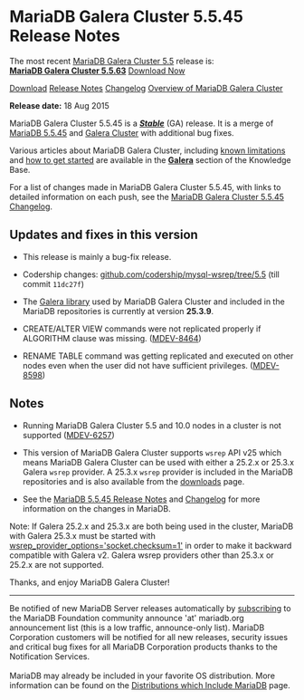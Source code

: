# MariaDB Galera Cluster 5.5.45 Release Notes

The most recent [MariaDB Galera Cluster 5.5](/kb/en/galera/) release is:<br>
<span class="cstm-style lead"><strong>[MariaDB Galera Cluster 5.5.63](/replication/galera-cluster/mariadb-galera-cluster-releases/mariadb-galera-55-release-notes/mariadb-galera-cluster-5563-release-notes)</strong> [Download<span>&nbsp;</span>Now](https://downloads.mariadb.org/mariadb-galera/5.5)</span>

[Download](http://downloads.mariadb.org/mariadb-galera/5.5.45)
[Release Notes](/replication/galera-cluster/mariadb-galera-cluster-releases/mariadb-galera-55-release-notes/mariadb-galera-cluster-5545-release-notes)
[Changelog](/replication/galera-cluster/mariadb-galera-cluster-releases/mariadb-galera-55-changelogs/mariadb-galera-cluster-5545-changelog)
[Overview of MariaDB Galera Cluster](/replication/galera-cluster/what-is-mariadb-galera-cluster)

<strong>Release date:</strong> 18 Aug 2015

MariaDB Galera Cluster 5.5.45 is a <strong><em>[Stable](/kb/en/release-criteria/)</em></strong> (GA) release.
It is a merge of [MariaDB 5.5.45](/kb/en/mariadb-5545-release-notes/) and
[Galera Cluster](http://codership.com/content/using-galera-cluster) with
additional bug fixes.

Various articles about MariaDB Galera Cluster, including
[known limitations](/replication/galera-cluster/mariadb-galera-cluster-known-limitations) and
[how to get started](/replication/galera-cluster/getting-started-with-mariadb-galera-cluster) are
available in the <strong>[Galera](/kb/en/galera/)</strong> section of the Knowledge Base.

For a list of changes made in MariaDB Galera Cluster 5.5.45, with links to detailed
information on each push, see the
[MariaDB Galera Cluster 5.5.45 Changelog](/replication/galera-cluster/mariadb-galera-cluster-releases/mariadb-galera-55-changelogs/mariadb-galera-cluster-5545-changelog).

## Updates and fixes in this version

- This release is mainly a bug-fix release.

- Codership changes: [github.com/codership/mysql-wsrep/tree/5.5](https://github.com/codership/mysql-wsrep/tree/5.5) (till commit `11dc27f`)

- The [Galera library](http://codership.com/content/using-galera-cluster) used
  by MariaDB Galera Cluster and included in the MariaDB repositories is
  currently at version <strong>25.3.9</strong>.

- CREATE/ALTER VIEW commands were not replicated properly if ALGORITHM clause was missing. ([MDEV-8464](https://jira.mariadb.org/browse/MDEV-8464))

- RENAME TABLE command was getting replicated and executed on other nodes even when the user did not have sufficient privileges. ([MDEV-8598](https://jira.mariadb.org/browse/MDEV-8598))

## Notes

- Running MariaDB Galera Cluster 5.5 and 10.0 nodes in a cluster is not
  supported ([MDEV-6257](https://jira.mariadb.org/browse/MDEV-6257))

- This version of MariaDB Galera Cluster supports `wsrep` API v25 which means
  MariaDB Galera Cluster can be used with either a 25.2.x or 25.3.x
  Galera `wsrep` provider. A 25.3.x `wsrep` provider is included in the
  MariaDB repositories and is also available from the
  [downloads](http://downloads.mariadb.org/mariadb-galera/5.5.45) page.

- See the [MariaDB 5.5.45 Release Notes](/kb/en/mariadb-5545-release-notes/) and
[Changelog](/kb/en/mariadb-5545-changelog/) for more information on the changes in
MariaDB.

Note: If Galera 25.2.x and 25.3.x are both being used in the cluster, MariaDB
with Galera 25.3.x must be started with
[wsrep_provider_options='socket.checksum=1'](/kb/en/wsrep_provider_options/#socketchecksum) in order to make it backward
compatible with Galera v2. Galera wsrep providers other than 25.3.x or 25.2.x
are not supported.

Thanks, and enjoy MariaDB Galera Cluster!

---

Be notified of new MariaDB Server releases automatically by [subscribing](https://lists.askmonty.org/cgi-bin/mailman/listinfo/announce) to the MariaDB Foundation community announce 'at' mariadb.org announcement list (this is a low traffic, announce-only list). MariaDB Corporation customers will be notified for all new releases, security issues and critical bug fixes for all MariaDB Corporation products thanks to the Notification Services.
<br><br>
MariaDB may already be included in your favorite OS distribution. More
information can be found on the
[Distributions which Include MariaDB](/mariadb-administration/getting-installing-and-upgrading-mariadb/binary-packages/distributions-which-include-mariadb)
page.